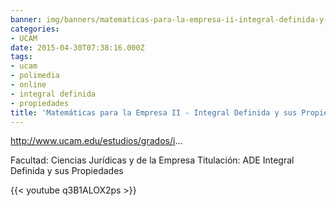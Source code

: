 ```yaml
---
banner: img/banners/matematicas-para-la-empresa-ii-integral-definida-y-sus-propiedades-alfonso-rosa.jpg
categories:
- UCAM
date: 2015-04-30T07:38:16.000Z
tags:
- ucam
- polimedia
- online
- integral definida
- propiedades
title: 'Matemáticas para la Empresa II - Integral Definida y sus Propiedades - Alfonso Rosa'
---
```


http://www.ucam.edu/estudios/grados/i...

Facultad: Ciencias Jurídicas y de la Empresa
Titulación: ADE
Integral Definida y sus Propiedades

{{< youtube q3B1ALOX2ps >}}
